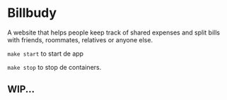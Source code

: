 # Billbudy
A website that helps people keep track of shared expenses and split bills with friends, roommates, relatives or anyone else.


`make start` to start de app

`make stop` to stop de containers.

## WIP...
